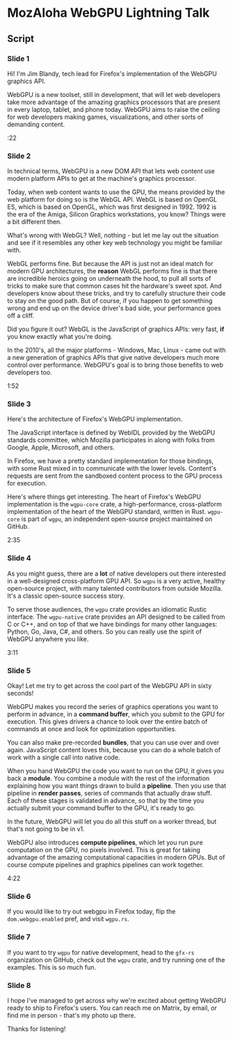 # MozAloha WebGPU Lightning Talk
## Script

### Slide 1

Hi! I'm Jim Blandy, tech lead for Firefox's implementation of the WebGPU graphics API.

WebGPU is a new toolset, still in development, that will let web
developers take more advantage of the amazing graphics processors that
are present in every laptop, tablet, and phone today. WebGPU aims to
raise the ceiling for web developers making games, visualizations, and
other sorts of demanding content.

:22

### Slide 2

In technical terms, WebGPU is a new DOM API that lets web content use
modern platform APIs to get at the machine's graphics processor.

Today, when web content wants to use the GPU, the means provided by
the web platform for doing so is the WebGL API. WebGL is based on
OpenGL ES, which is based on OpenGL, which was first designed in 1992.
1992 is the era of the Amiga, Silicon Graphics workstations, you know?
Things were a bit different then.

What's wrong with WebGL? Well, nothing - but let me lay out the
situation and see if it resembles any other key web technology you
might be familiar with.

WebGL performs fine. But because the API is just not an ideal match
for modern GPU architectures, the **reason** WebGL performs fine is that
there are incredible heroics going on underneath the hood, to pull all
sorts of tricks to make sure that common cases hit the hardware's
sweet spot. And developers know about these tricks, and try to
carefully structure their code to stay on the good path. But of
course, if you happen to get something wrong and end up on the device
driver's bad side, your performance goes off a cliff.

Did you figure it out? WebGL is the JavaScript of graphics APIs: very
fast, **if** you know exactly what you're doing.

In the 2010's, all the major platforms - Windows, Mac, Linux - came
out with a new generation of graphics APIs that give native developers
much more control over performance. WebGPU's goal is to bring those
benefits to web developers too.

1:52

### Slide 3

Here's the architecture of Firefox's WebGPU implementation.

The JavaScript interface is defined by WebIDL provided by the WebGPU
standards committee, which Mozilla participates in along with
folks from Google, Apple, Microsoft, and others.

In Firefox, we have a pretty standard implementation for those
bindings, with some Rust mixed in to communicate with the lower
levels. Content's requests are sent from the sandboxed content process
to the GPU process for execution.

Here's where things get interesting. The heart of Firefox's WebGPU
implementation is the `wgpu-core` crate, a high-performance,
cross-platform implementation of the heart of the WebGPU standard,
written in Rust. `wgpu-core` is part of `wgpu`, an independent
open-source project maintained on GitHub.

2:35

### Slide 4

As you might guess, there are a **lot** of native developers out there
interested in a well-designed cross-platform GPU API. So `wgpu` is a
very active, healthy open-source project, with many talented
contributors from outside Mozilla. It's a classic open-source
success story.

To serve those audiences, the `wgpu` crate provides an idiomatic
Rustic interface. The `wgpu-native` crate provides an API designed to
be called from C or C++, and on top of that we have bindings for many
other languages: Python, Go, Java, C#, and others. So you can really
use the spirit of WebGPU anywhere you like.

3:11

### Slide 5

Okay! Let me try to get across the cool part of the WebGPU API in
sixty seconds!

WebGPU makes you record the series of graphics operations you want to
perform in advance, in a **command buffer**, which you submit to the
GPU for execution. This gives drivers a chance to look over the entire
batch of commands at once and look for optimization opportunities.

You can also make pre-recorded **bundles**, that you can use over and
over again. JavaScript content loves this, because you can do a whole
batch of work with a single call into native code.

When you hand WebGPU the code you want to run on the GPU, it gives you
back a **module**. You combine a module with the rest of the
information explaining how you want things drawn to build a
**pipeline**. Then you use that pipeline in **render passes**, series
of commands that actually draw stuff. Each of these stages is
validated in advance, so that by the time you actually submit your
command buffer to the GPU, it's ready to go.

In the future, WebGPU will let you do all this stuff on a worker
thread, but that's not going to be in v1.

WebGPU also introduces **compute pipelines**, which let you run pure
computation on the GPU, no pixels involved. This is great for taking
advantage of the amazing computational capacities in modern GPUs. But
of course compute pipelines and graphics pipelines can work together.

4:22

### Slide 6

If you would like to try out webgpu in Firefox today, flip the
`dom.webgpu.enabled` pref, and visit `wgpu.rs`.

### Slide 7

If you want to try `wgpu` for native development, head to the `gfx-rs`
organization on GitHub, check out the `wgpu` crate, and try running
one of the examples. This is so much fun.

### Slide 8

I hope I've managed to get across why we're excited about getting
WebGPU ready to ship to Firefox's users. You can reach me on Matrix,
by email, or find me in person - that's my photo up there.

Thanks for listening! 
